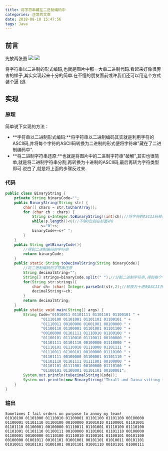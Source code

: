 ```yaml
---
title: 将字符串藏在二进制编码中
categories: 正常的文章
date: 2018-08-10 15:47:56
tags: Java
---
```


## 前言
先放两张图
![](https://lolico.griouges.cn/images/AO9.png)
![](https://lolico.griouges.cn/images/iLF.png)

将字符串以二进制的形式编码,也就是图片中那一大串二进制代码.看起来好像很厉害的样子,其实实现起来十分的简单.在不懂的朋友面前或许我们还可以用这个方式装个逼 (逃

## 实现

### 原理
简单说下实现的方法：
 - **字符串以二进制形式编码:**将字符串以二进制编码其实就是利用字符的ASCII码,并将每个字符的ASCII码转换为二进制的形式便将字符串"藏在了二进制编码中".
 - **将二进制字符串还原:**也就是将图片中的二进制字符串"破解",其实也很简单,就是将二进制字符串分割,再转换为十进制的ASCII码,最后再转为字符类型即可.说白了,就是将上面的步骤反过来.

### 代码
```java
public class BinaryString {
	private String binaryCode="";
	public BinaryString(String str) {
		char[] chars = str.toCharArray();
		for (char ch : chars) {
			String s=Integer.toBinaryString((int)ch);//将字符的ASCII码转换为二进制
			while(s.length()<8)//不够8位则在前面补0
				s="0"+s;
			binaryCode+=s+" ";
		}
	}
	public String getBinaryCode(){
		//得到二进制编码的字符串
		return binaryCode;
	}
	public static String toDecimalString(String binaryCode){
		//将二进制编码的字符串还原
		String decimalString="";
		String[] strings=binaryCode.split(" ");//分割二进制字符串,得到每个字符的二进制字符串
		for(String str:strings){
			char ch= (char) Integer.parseInt(str,2);//转换为十进制ASCII并强制类型转换为char
			decimalString+=ch;
		}
		return decimalString;
	}
	public static void main(String[] args) {
		String Code="01010011 01101111 01101101 01100101 " +
				"01110100 01101001 01101101 01100101 " +
				"01110011 00100000 01001001 00100000 " +
				"01100110 01100001 01101001 01101100 " +
				"00100000 01101111 01110010 01100100 " +
				"01100101 01110010 01110011 00100000 " +
				"01101111 01101110 00100000 01110000 " +
				"01110101 01110010 01110000 01101111 " +
				"01110011 01100101 00100000 01110100 " +
				"01101111 00100000 01100001 01101110 " +
				"01101110 01101111 01111001 00100000 " +
				"01101101 01111001 00100000 01110100 " +
				"01100101 01100001 01101101 00100001";
		System.out.println(toDecimalString(Code));
		System.out.println(new BinaryString("Thrall and Jaina sitting in a tree, K-I-S-S-I-N-G").getBinaryCode());
	}
}
```
### 输出
```
Sometimes I fail orders on purpose to annoy my team!
01010100 01101000 01110010 01100001 01101100 01101100 00100000 01100001 01101110 01100100 00100000 01001010 01100001 01101001 01101110 01100001 00100000 01110011 01101001 01110100 01110100 01101001 01101110 01100111 00100000 01101001 01101110 00100000 01100001 00100000 01110100 01110010 01100101 01100101 00101100 00100000 01001011 00101101 01001001 00101101 01010011 00101101 01010011 00101101 01001001 00101101 01001110 00101101 01000111
```
